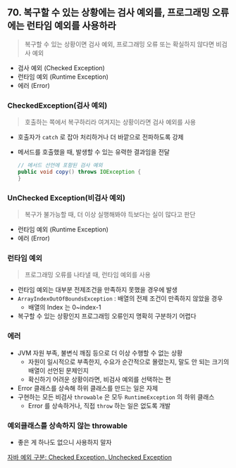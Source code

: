 ## 70. 복구할 수 있는 상황에는 검사 예외를, 프로그래밍 오류에는 런타임 예외를 사용하라

> 복구할 수 있는 상황이면 검사 예외, 프로그래밍 오류 또는 확실하지 않다면 비검사 예외

- 검사 예외 (Checked Exception)
- 런타임 예외 (Runtime Exception)
- 에러 (Error)

### CheckedException(검사 예외)

> 호출하는 쪽에서 복구하리라 여겨지는 상황이라면 검사 예외를 사용

- 호출자가 `catch` 로 잡아 처리하거나 더 바깥으로 전파하도록 강제
- 메서드를 호출했을 때, 발생할 수 있는 유력한 결과임을 전달

    ```java
    // 메서드 선언에 포함된 검사 예외
    public void copy() throws IOException {
    }
    ```


### UnChecked Exception(비검사 예외)

> 복구가 불가능할 때, 더 이상 실행해봐야 득보다는 실이 많다고 판단

- 런타임 예외 (Runtime Exception)
- 에러 (Error)

### 런타임 예외

> 프로그래밍 오류를 나타낼 때, 런타임 예외를 사용

- 런타임 예외는 대부분 전제조건을 만족하지 못했을 경우에 발생
- `ArrayIndexOutOfBoundsException` : 배열의 전제 조건이 만족하지 않았을 경우
    - 배열의 Index 는 0~index-1
- 복구할 수 있는 상황인지 프로그래밍 오류인지 명확히 구분하기 어렵다

### 에러

- JVM 자원 부족, 불변식 깨짐 등으로 더 이상 수행할 수 없는 상황
    - 자원이 일시적으로 부족한지, 수요가 순간적으로 몰렸는지, 말도 안 되는 크기의 배열이 선언된 문제인지
    - 확신하기 어려운 상황이라면, 비검사 예외를 선택하는 편
- Error 클래스를 상속해 하위 클래스를 만드는 일은 자제
- 구현하는 모든 비검사 `throwable` 은 모두 `RuntimeException` 의 하위 클래스
    - Error 를 상속하거나, 직접 `throw` 하는 일은 없도록 개발

### 예외클래스를 상속하지 않는 throwable

- 좋은 게 하나도 없으니 사용하지 말자

[자바 예외 구분: Checked Exception, Unchecked Exception](https://madplay.github.io/post/java-checked-unchecked-exceptions)